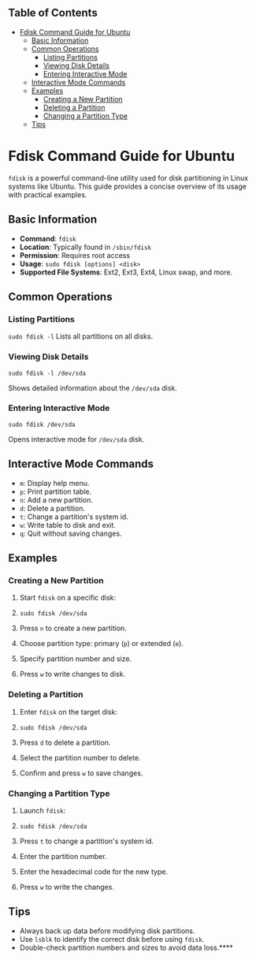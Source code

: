 ## Table of Contents

- [Fdisk Command Guide for Ubuntu](#fdisk\command\guide\for\ubuntu)
  - [Basic Information](#Basic\Information)
  - [Common Operations](#Common\Operations)
    - [Listing Partitions](#Listing\Partitions)
    - [Viewing Disk Details](#Viewing\Disk\Details)
    - [Entering Interactive Mode](#Entering\Interactive\Mode)
  - [Interactive Mode Commands](#Interactive\Mode\Commands)
  - [Examples](#Examples)
    - [Creating a New Partition](#Creating\a\New\Partition)
    - [Deleting a Partition](#Deleting\a\Partition)
    - [Changing a Partition Type](#Changing\a\Partition\Type)
  - [Tips](#Tips)

# Fdisk Command Guide for Ubuntu

`fdisk` is a powerful command-line utility used for disk partitioning in Linux systems like Ubuntu. This guide provides a concise overview of its usage with practical examples.

## Basic Information

- **Command**: `fdisk`
- **Location**: Typically found in `/sbin/fdisk`
- **Permission**: Requires root access
- **Usage**: `sudo fdisk [options] <disk>`
- **Supported File Systems**: Ext2, Ext3, Ext4, Linux swap, and more.

## Common Operations
### Listing Partitions
`sudo fdisk -l`
Lists all partitions on all disks.
### Viewing Disk Details
`sudo fdisk -l /dev/sda`

Shows detailed information about the `/dev/sda` disk.

### Entering Interactive Mode
`sudo fdisk /dev/sda`

Opens interactive mode for `/dev/sda` disk.

## Interactive Mode Commands

- `m`: Display help menu.
- `p`: Print partition table.
- `n`: Add a new partition.
- `d`: Delete a partition.
- `t`: Change a partition's system id.
- `w`: Write table to disk and exit.
- `q`: Quit without saving changes.

## Examples

### Creating a New Partition

1. Start `fdisk` on a specific disk:
        
1. `sudo fdisk /dev/sda`
2. Press `n` to create a new partition.
3. Choose partition type: primary (`p`) or extended (`e`).
4. Specify partition number and size.
5. Press `w` to write changes to disk.

### Deleting a Partition
1. Enter `fdisk` on the target disk:    

1. `sudo fdisk /dev/sda`
2. Press `d` to delete a partition.
3. Select the partition number to delete.
4. Confirm and press `w` to save changes.

### Changing a Partition Type
1. Launch `fdisk`:

1. `sudo fdisk /dev/sda`
    
2. Press `t` to change a partition's system id.
3. Enter the partition number.
4. Enter the hexadecimal code for the new type.
5. Press `w` to write the changes.

## Tips

- Always back up data before modifying disk partitions.
- Use `lsblk` to identify the correct disk before using `fdisk`.
- Double-check partition numbers and sizes to avoid data loss.****

